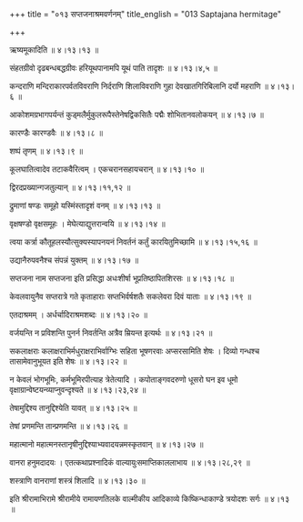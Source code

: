+++
title = "०१३ सप्तजनाश्रमवर्णनम्"
title_english = "013 Saptajana hermitage"

+++


ऋष्यमूकादिति  ॥  ४।१३।१३  ॥   

  

संहतग्रीवो दृढबन्धबद्धग्रीवः हरियूथपानामपि यूथं पाति तादृशः  ॥ 
४।१३।४,५ ॥   

  

कन्दराणि मन्दिराकारपर्वतविवराणि निर्दराणि शिलाविवराणि गुहा
देवखातगिरिबिलानि दर्यो महराणि  ॥  ४।१३।६  ॥   

  

आकोशमग्रभागपर्यन्तं कुड्मलैर्मुकुलरूपैस्तेनेषद्विकसितैः पद्मैः
शोभितानवलोकयन्  ॥  ४।१३।७  ॥   

  

कारण्डैः कारण्डवैः  ॥  ४।१३।८  ॥   

  

शष्पं तृणम्  ॥  ४।१३।९  ॥   

  

कूलघातित्वादेव तटाकवैरित्वम् । एकचरानसहायचरान्  ॥  ४।१३।१०  ॥   

  

द्विरदप्रख्यान्गजतुल्यान्  ॥  ४।१३।११,१२  ॥   

  

द्रुमाणां षण्डः समूहो यस्मिंस्तादृशं वनम्  ॥  ४।१३।१३  ॥   

  

वृक्षषण्डो वृक्षसमूहः । मेघेत्याद्युत्तरान्वयि  ॥  ४।१३।१४  ॥   

  

त्वया कर्त्रा कौतूहलस्यौत्सुक्यस्यापनयनं निवर्तनं कर्तुं कारयितुमिच्छामि
 ॥  ४।१३।१५,१६  ॥   

  

उद्यानैरुपवनैश्च संपन्नं युक्तम्  ॥  ४।१३।१७  ॥   

  

सप्तजना नाम सप्तजना इति प्रसिद्धा अधःशीर्षा भूप्रतिष्ठापितशिरसः  ॥ 
४।१३।१८  ॥   

  

केवलवायुनैव सप्तरात्रे गते कृताहाराः सप्तभिर्वर्षशतैः सकलेवरा दिवं याताः
 ॥  ४।१३।१९  ॥   

  

एतदाश्रमम् । अर्धर्चादिराश्रमशब्दः  ॥  ४।१३।२०  ॥   

  

वर्जयन्ति न प्रविशन्ति पुनर्न निवर्तन्ति अत्रैव म्रियन्त इत्यर्थः  ॥ 
४।१३।२१  ॥   

  

सकलाक्षराः कलाक्षराभिर्मधुराक्षराभिर्वाग्भिः सहिता भूषणरवाः अप्सरसामिति
शेषः । दिव्यो गन्धश्च तासामेवानुभूयत इति शेषः  ॥  ४।१३।२२  ॥   

  

न केवलं भोगभूमिः, कर्मभूमिरपीत्याह त्रेतेत्यादि । कपोताङ्गवदरुणो धूसरो
घन इव धूमो वृक्षाग्रान्वेष्टयन्व्याप्नुवन्दृश्यते  ॥  ४।१३।२३,२४  ॥   

  

तेषामुद्दिश्य तानुद्दिश्येति यावत्  ॥  ४।१३।२५  ॥   

  

तेषां प्रणमन्ति तान्प्रणमन्ति  ॥  ४।१३।२६  ॥   

  

महात्मानो महात्मनस्तानृषीनुद्दिश्याभ्यवादयन्नमस्कृतवान्  ॥  ४।१३।२७  ॥   

  

वानरा हनुमदादयः । एतत्कथाप्रश्नादिकं वाल्यायुःसमाप्तिकाललाभाय  ॥ 
४।१३।२८,२९  ॥   

  

शस्त्राणि वानराणां शस्त्रं शिलादि  ॥  ४।१३।३०  ॥   

  

इति श्रीरामाभिरामे श्रीरामीये रामायणतिलके वाल्मीकीय आदिकाव्ये
किष्किन्धाकाण्डे त्रयोदशः सर्गः  ॥  ४।१३  ॥   

  


